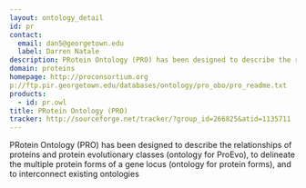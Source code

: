```yaml
---
layout: ontology_detail
id: pr
contact: 
  email: dan5@georgetown.edu
  label: Darren Natale
description: PRotein Ontology (PRO) has been designed to describe the relationships of proteins and protein evolutionary classes (ontology for ProEvo), to delineate the multiple protein forms of a gene locus (ontology for protein forms), and to interconnect existing ontologies
domain: proteins
homepage: http://proconsortium.org
p://ftp.pir.georgetown.edu/databases/ontology/pro_obo/pro_readme.txt
products: 
  - id: pr.owl
title: PRotein Ontology (PRO)
tracker: http://sourceforge.net/tracker/?group_id=266825&atid=1135711
---
```


PRotein Ontology (PRO) has been designed to describe the relationships of proteins and protein evolutionary classes (ontology for ProEvo), to delineate the multiple protein forms of a gene locus (ontology for protein forms), and to interconnect existing ontologies